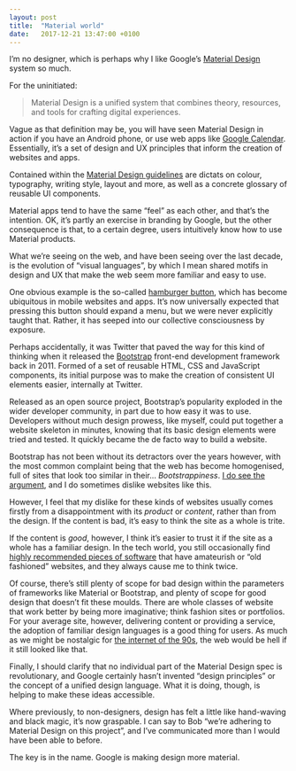 ```yaml
---
layout: post
title:  "Material world"
date:   2017-12-21 13:47:00 +0100
---
```


I’m no designer, which is perhaps why I like Google’s [Material Design](https://material.io) system so much.

For the uninitiated:

> Material Design is a unified system that combines theory, resources, and tools for crafting digital experiences.

Vague as that definition may be, you will have seen Material Design in action if you have an Android phone, or use web apps like [Google Calendar](https://calendar.google.com). Essentially, it’s a set of design and UX principles that inform the creation of websites and apps.

Contained within the [Material Design guidelines](https://material.io/guidelines) are dictats on colour, typography, writing style, layout and more, as well as a concrete glossary of reusable UI components.

Material apps tend to have the same “feel” as each other, and that’s the intention. OK, it’s partly an exercise in branding by Google, but the other consequence is that, to a certain degree, users intuitively know how to use Material products.

What we’re seeing on the web, and have been seeing over the last decade, is the evolution of “visual languages”, by which I mean shared motifs in design and UX that make the web seem more familiar and easy to use.

One obvious example is the so-called [hamburger button](https://en.wikipedia.org/wiki/Hamburger_button), which has become ubiquitous in mobile websites and apps. It’s now universally expected that pressing this button should expand a menu, but we were never explicitly taught that. Rather, it has seeped into our collective consciousness by exposure.

Perhaps accidentally, it was Twitter that paved the way for this kind of thinking when it released the [Bootstrap](https://getbootstrap.com) front-end development framework back in 2011. Formed of a set of reusable HTML, CSS and JavaScript components, its initial purpose was to make the creation of consistent UI elements easier, internally at Twitter.

Released as an open source project, Bootstrap’s popularity exploded in the wider developer community, in part due to how easy it was to use. Developers without much design prowess, like myself, could put together a website skeleton in minutes, knowing that its basic design elements were tried and tested. It quickly became the de facto way to build a website.

Bootstrap has not been without its detractors over the years however, with the most common complaint being that the web has become homogenised, full of sites that look too similar in their… _Bootstrappiness_. [I do see the argument](http://adventurega.me/bootstrap/), and I do sometimes dislike websites like this.

However, I feel that my dislike for these kinds of websites usually comes firstly from a disappointment with its _product_ or _content_, rather than from the design. If the content is bad, it’s easy to think the site as a whole is trite.

If the content is _good_, however, I think it’s easier to trust it if the site as a whole has a familiar design. In the tech world, you still occasionally find [highly recommended pieces of software](http://hadoop.apache.org) that have amateurish or “old fashioned” websites, and they always cause me to think twice.

Of course, there’s still plenty of scope for bad design within the parameters of frameworks like Material or Bootstrap, and plenty of scope for good design that doesn’t fit these moulds. There are whole classes of website that work better by being more imaginative; think fashion sites or portfolios. For your average site, however, delivering content or providing a service, the adoption of familiar design languages is a good thing for users. As much as we might be nostalgic for [the internet of the 90s](https://www.warnerbros.com/archive/spacejam/movie/jam.htm), the web would be hell if it still looked like that.

Finally, I should clarify that no individual part of the Material Design spec is revolutionary, and Google certainly hasn’t invented “design principles” or the concept of a unified design language. What it is doing, though, is helping to make these ideas accessible.

Where previously, to non-designers, design has felt a little like hand-waving and black magic, it’s now graspable. I can say to Bob “we’re adhering to Material Design on this project”, and I’ve communicated more than I would have been able to before.

The key is in the name. Google is making design more material.


